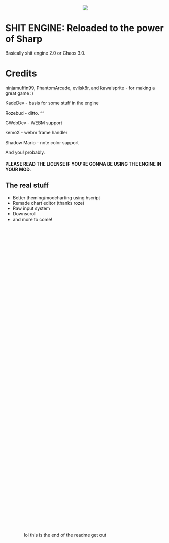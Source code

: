 <p align="center">
<a href="https://github.com/WhyEvenExist/ShitEngine-Rework/raw/master/art/lelogo.png" alt="Build Status"><img src="https://github.com/WhyEvenExist/ShitEngine-Rework/raw/master/art/lelogo.png"></a>
</p>

# SHIT ENGINE: Reloaded to the power of Sharp
Basically shit engine 2.0 or Chaos 3.0.

# Credits
ninjamuffin99, PhantomArcade, evilsk8r, and kawaisprite - for making a great game :)

KadeDev - basis for some stuff in the engine

Rozebud - ditto. ^^

GWebDev - WEBM support

kemoX - webm frame handler

Shadow Mario - note color support

And you! probably.

#### PLEASE READ THE LICENSE IF YOU'RE GONNA BE USING THE ENGINE IN YOUR MOD.

## The real stuff

- Better theming/modcharting using hscript
- Remade chart editor (thanks roze)
- Raw input system
- Downscroll
- and more to come!

‌
‌
‌
‌
‌‌‌
‌
‌
‌
‌
‌
‌
‌
‌
‌
‌

‌
‌
‌
‌
‌‌‌
‌
‌
‌
‌
‌
‌
‌
‌
‌
‌

‌
‌
‌
‌
‌‌‌
‌
‌
‌
‌
‌
‌
‌
‌
‌
‌

‌
‌
‌
‌
‌‌‌
‌
‌
‌
‌
‌
‌
‌
‌
‌
‌

‌
‌
‌
‌
‌‌‌
‌
‌
‌
‌
‌
‌
‌
‌
‌
‌

‌
‌
‌
‌
‌‌‌
‌
‌
‌
‌
‌
‌
‌
‌
‌
‌

‌
‌
‌
‌
‌‌‌
‌
‌
‌
‌
‌
‌
‌
‌
‌
‌

‌
‌
‌
‌
‌‌‌
‌
‌
‌
‌
‌
‌
‌
‌
‌
‌

‌
‌
‌
‌
‌‌‌
‌
‌
‌
‌
‌
‌
‌
‌
‌
‌

‌
‌
‌
‌
‌‌‌
‌
‌
‌
‌
‌
‌
‌
‌
‌
‌

‌
‌
‌
‌
‌‌‌
‌
‌
‌
‌
‌
‌
‌
‌
‌
‌

‌
‌
‌
‌
‌‌‌
‌
‌
‌
‌
‌
‌
‌
‌
‌
‌

‌
‌
‌
‌
‌‌‌
‌
‌
‌
‌
‌
‌
‌
‌
‌
‌

‌
‌
‌
‌
‌‌‌
‌
‌
‌
‌
‌
‌
‌
‌
‌
‌

‌
‌
‌
‌
‌‌‌
‌
‌
‌
‌
‌
‌
‌
‌
‌
‌

‌
‌
‌
‌
‌‌‌
‌
‌
‌
‌
‌
‌
‌
‌
‌
‌

‌
‌
‌
‌
‌‌‌
‌
‌
‌
‌
‌
‌
‌
‌
‌
‌

‌
‌
‌
‌
‌‌‌
‌
‌
‌
‌
‌
‌
‌
‌
‌
‌

‌
‌
‌
‌
‌‌‌
‌
‌
‌
‌
‌
‌
‌
‌
‌
‌

‌
‌
‌
‌
‌‌‌
‌
‌
‌
‌
‌
‌
‌
‌
‌
‌

‌
‌
‌
‌
‌‌‌
‌
‌
‌
‌
‌
‌
‌
‌
‌
‌

‌
‌
‌
‌
‌‌‌
‌
‌
‌
‌
‌
‌
‌
‌
‌
‌

‌
‌
‌
‌
‌‌‌
‌
‌
‌
‌
‌
‌
‌
‌
‌
‌

‌
‌
‌
‌
‌‌‌
‌
‌
‌
‌
‌
‌
‌
‌
‌
‌

‌
‌
‌
‌
‌‌‌
‌
‌
‌
‌
‌
‌
‌
‌
‌
‌

‌
‌
‌
‌
‌‌‌
‌
‌
‌
‌
‌
‌
‌
‌
‌
‌

‌
‌
‌
‌
‌‌‌
‌
‌
‌
‌
‌
‌
‌
‌
‌
‌

‌
‌
‌
‌
‌‌‌
‌
‌
‌
‌
‌
‌
‌
‌
‌
‌

‌
‌
‌
‌
‌‌‌
‌
‌
‌
‌
‌
‌
‌
‌
‌
‌

‌
‌
‌
‌
‌‌‌
‌
‌
‌
‌
‌
‌
‌
‌
‌
‌

‌
‌
‌
‌
‌‌‌
‌
‌
‌
‌
‌
‌
‌
‌
‌
‌

‌
‌
‌
‌
‌‌‌
‌
‌
‌
‌
‌
‌
‌
‌
‌
‌
lol this is the end of the readme get out
